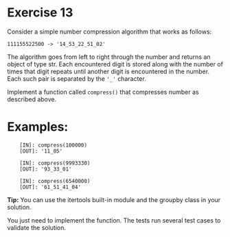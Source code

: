 # Exercise 13

Consider a simple number compression algorithm that works as follows:

``
    111155522500 -> '14_53_22_51_02'
``

The algorithm goes from left to right through the number and returns an object of type str. Each encountered digit is stored along with the number of times that digit repeats until another digit is encountered in the number. Each such pair is separated by the `'_'` character.

Implement a function called `compress()` that compresses number as described above.


# Examples:

``````
    [IN]: compress(100000)
    [OUT]: '11_05'
``````
``````
    [IN]: compress(9993330)
    [OUT]: '93_33_01'
``````
``````
    [IN]: compress(6540000)
    [OUT]: '61_51_41_04'
``````

**Tip:** You can use the itertools built-in module and the groupby class in your solution.


You just need to implement the function. The  tests run several test cases to validate the solution.